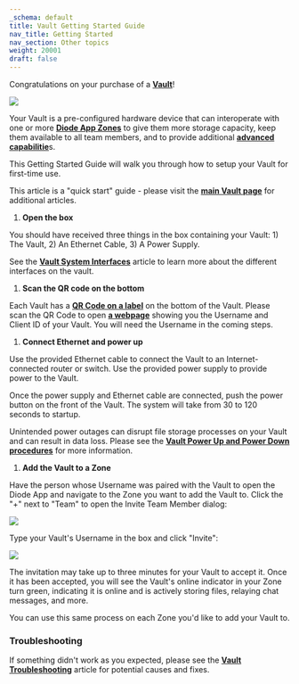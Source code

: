 ```yaml
---
_schema: default
title: Vault Getting Started Guide
nav_title: Getting Started
nav_section: Other topics
weight: 20001
draft: false
---
```

Congratulations on your purchase of a <a href="https://diode.io/solutions/vault/" target="_blank" rel="noopener"><strong>Vault</strong></a>!

![](/uploads/image-3.png)

Your Vault is a pre-configured hardware device that can interoperate with one or more <a href="https://support.diode.io/article/k1diuzadd8" target="_blank" rel="noopener"><strong>Diode App Zones</strong></a> to give them more storage capacity, keep them available to all team members, and to provide additional <a href="https://support.diode.io/article/1faeske6aa" target="_blank" rel="noopener"><strong>advanced capabilitie</strong></a>s.

This Getting Started Guide will walk you through how to setup your Vault for first-time use.

This article is a "quick start" guide - please visit the <a href="https://support.diode.io/category/2qdvn79tsz" target="_blank" rel="noopener"><strong>main Vault page</strong></a> for additional articles.

1. **Open the box**

You should have received three things in the box containing your Vault: 1) The Vault, 2) An Ethernet Cable, 3) A Power Supply.

See the <a href="https://support.diode.io/article/b4r91byisi" target="_blank" rel="noopener"><strong>Vault System Interfaces</strong></a> article to learn more about the different interfaces on the vault.

1. **Scan the QR code on the bottom**

Each Vault has a <a href="https://support.diode.io/article/1i6csk9xn4" target="_blank" rel="noopener"><strong>QR Code on a label</strong></a> on the bottom of the Vault. Please scan the QR Code to open <a href="https://diode.io/vaults/" target="_blank" rel="noopener"><strong>a webpage</strong></a> showing you the Username and Client ID of your Vault. You will need the Username in the coming steps.

1. **Connect Ethernet and power up**

Use the provided Ethernet cable to connect the Vault to an Internet-connected router or switch. Use the provided power supply to provide power to the Vault.

Once the power supply and Ethernet cable are connected, push the power button on the front of the Vault. The system will take from 30 to 120 seconds to startup.

Unintended power outages can disrupt file storage processes on your Vault and can result in data loss. Please see the <a href="https://support.diode.io/article/t5an07lbbx" target="_blank" rel="noopener"><strong>Vault Power Up and Power Down procedures</strong></a> for more information.

1. **Add the Vault to a Zone**

Have the person whose Username was paired with the Vault to open the Diode App and navigate to the Zone you want to add the Vault to. Click the "+" next to "Team" to open the Invite Team Member dialog:

![](/uploads/image-5.png)

Type your Vault's Username in the box and click "Invite":

![](/uploads/image-6.png)

The invitation may take up to three minutes for your Vault to accept it. Once it has been accepted, you will see the Vault's online indicator in your Zone turn green, indicating it is online and is actively storing files, relaying chat messages, and more.

You can use this same process on each Zone you'd like to add your Vault to.

### **Troubleshooting**

If something didn't work as you expected, please see the <a href="https://support.diode.io/article/zij6mdq1kz" target="_blank" rel="noopener"><strong>Vault Troubleshooting</strong></a> article for potential causes and fixes.